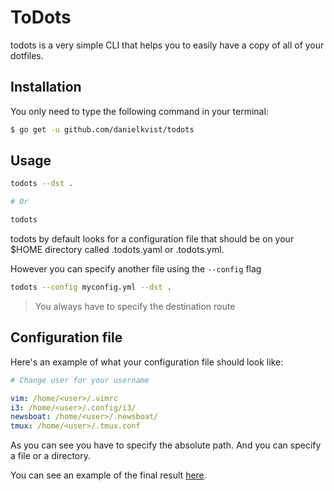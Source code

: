 # ToDots

todots is a very simple CLI that helps you to easily have a copy of all of your dotfiles.

## Installation

You only need to type the following command in your terminal:

```bash
$ go get -u github.com/danielkvist/todots
```

## Usage

```bash
todots --dst .

# Or

todots
```

todots by default looks for a configuration file that should be on your \$HOME directory called .todots.yaml or .todots.yml.

However you can specify another file using the `--config` flag

```bash
todots --config myconfig.yml --dst .
```

> You always have to specify the destination route

## Configuration file

Here's an example of what your configuration file should look like:

```yaml
# Change user for your username

vim: /home/<user>/.vimrc
i3: /home/<user>/.config/i3/
newsboat: /home/<user>/.newsboat/
tmux: /home/<user>/.tmux.conf
```

As you can see you have to specify the absolute path. And you can specify a file or a directory.

You can see an example of the final result [here](https://github.com/danielkvist/dotfiles).
